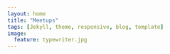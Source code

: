 ```yaml
---
layout: home
title: "Meetups"
tags: [Jekyll, theme, responsive, blog, template]
image:
  feature: typewriter.jpg
---
```

